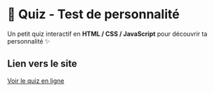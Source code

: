 # 🚀 Quiz - Test de personnalité

Un petit quiz interactif en **HTML / CSS / JavaScript** pour découvrir ta personnalité ✨  


##  Lien vers le site
 [Voir le quiz en ligne](https://liticia-arezki.github.io/quiz-test-de-personnalit-/)


